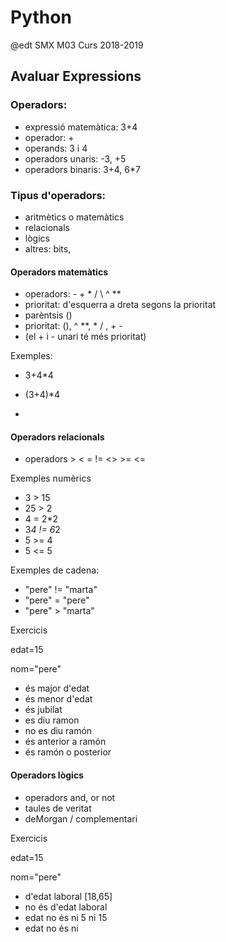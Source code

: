 # Python
@edt SMX M03 Curs 2018-2019

## Avaluar Expressions

### Operadors:

 * expressió matemàtica: 3+4
 * operador: +
 * operands: 3 i 4
 * operadors unaris: -3, +5
 * operadors binaris: 3+4, 6*7



### Tipus d'operadors:

 * aritmètics o matemàtics
 * relacionals
 * lògics
 * altres: bits,

#### Operadors matemàtics

 * operadors: - + * / \ ^ ** 
 * prioritat: d'esquerra a dreta segons la prioritat
 * parèntsis ()
 * prioritat: (), ^ **, * / , + - 
 * (el + i - unari té més prioritat)

 
Exemples:
 
  * 3+4*4
  * (3+4)*4

  * 

#### Operadors relacionals

  * operadors > < = != <> >= <=

Exemples numèrics

  * 3 > 15
  * 25 > 2
  * 4 = 2*2
  * 3*4 != 6*2
  * 5 >= 4
  * 5 <= 5
  
Exemples de cadena:

  * "pere" != "marta"
  * "pere" = "pere"
  * "pere" > "marta"

Exercicis
 
  edat=15

  nom="pere"

  * és major d'edat
  * és menor d'edat
  * és jubilat
  * es diu ramon
  * no es diu ramón
  * és anterior a ramón
  * és ramón o posterior


#### Operadors lògics

 * operadors and, or not
 * taules de veritat
 * deMorgan / complementari
 

Exercicis

 edat=15

 nom="pere"


  * d'edat laboral [18,65]
  * no és d'edat laboral
  * edat no és ni 5 ni 15
  * edat no és ni 


